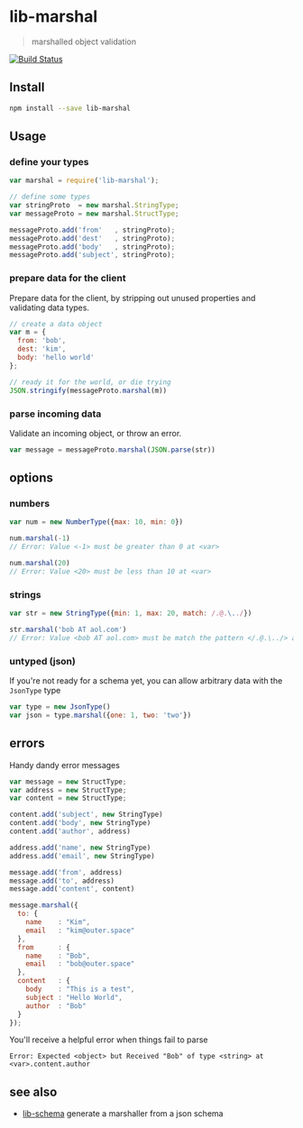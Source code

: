 # lib-marshal

> marshalled object validation

[![Build Status](https://travis-ci.org/groundwater/node-lib-marshal.svg?branch=master)](https://travis-ci.org/groundwater/node-lib-marshal)

## Install

```bash
npm install --save lib-marshal
```

## Usage

### define your types

```javascript
var marshal = require('lib-marshal');

// define some types
var stringProto  = new marshal.StringType;
var messageProto = new marshal.StructType;

messageProto.add('from'   , stringProto);
messageProto.add('dest'   , stringProto);
messageProto.add('body'   , stringProto);
messageProto.add('subject', stringProto);
```

### prepare data for the client

Prepare data for the client,
by stripping out unused properties and validating data types.

```javascript
// create a data object
var m = {
  from: 'bob',
  dest: 'kim',
  body: 'hello world'
};

// ready it for the world, or die trying
JSON.stringify(messageProto.marshal(m))
```

### parse incoming data

Validate an incoming object, or throw an error.

```javascript
var message = messageProto.marshal(JSON.parse(str))
```

## options

### numbers

```js
var num = new NumberType({max: 10, min: 0})

num.marshal(-1)
// Error: Value <-1> must be greater than 0 at <var>

num.marshal(20)
// Error: Value <20> must be less than 10 at <var>
```

### strings

```js
var str = new StringType({min: 1, max: 20, match: /.@.\../})

str.marshal('bob AT aol.com')
// Error: Value <bob AT aol.com> must be match the pattern </.@.\../> at <var>
```

### untyped (json)

If you're not ready for a schema yet, you can allow arbitrary data with the `JsonType` type

```js
var type = new JsonType()
var json = type.marshal({one: 1, two: 'two'})
```

## errors

Handy dandy error messages

```js
var message = new StructType;
var address = new StructType;
var content = new StructType;

content.add('subject', new StringType)
content.add('body', new StringType)
content.add('author', address)

address.add('name', new StringType)
address.add('email', new StringType)

message.add('from', address)
message.add('to', address)
message.add('content', content)

message.marshal({
  to: {
    name    : "Kim",
    email   : "kim@outer.space"
  },
  from      : {
    name    : "Bob",
    email   : "bob@outer.space"
  },
  content   : {
    body    : "This is a test",
    subject : "Hello World",
    author  : "Bob"
  }
});
```

You'll receive a helpful error when things fail to parse

```
Error: Expected <object> but Received "Bob" of type <string> at <var>.content.author
```

## see also

- [lib-schema](https://www.npmjs.org/package/lib-schema)
  generate a marshaller from a json schema
